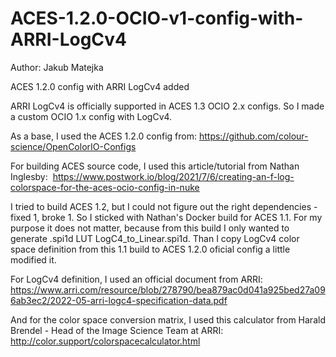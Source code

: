# ACES-1.2.0-OCIO-v1-config-with-ARRI-LogCv4
Author: Jakub Matejka

ACES 1.2.0 config with ARRI LogCv4 added

ARRI LogCv4 is officially supported in ACES 1.3 OCIO 2.x configs.
So I made a custom OCIO 1.x config with LogCv4.

As a base, I used the ACES 1.2.0 config from:
https://github.com/colour-science/OpenColorIO-Configs

For building ACES source code, I used this article/tutorial from Nathan Inglesby: 
https://www.postwork.io/blog/2021/7/6/creating-an-f-log-colorspace-for-the-aces-ocio-config-in-nuke

I tried to build ACES 1.2, but I could not figure out the right dependencies - fixed 1, broke 1.
So I sticked with Nathan's Docker build for ACES 1.1. For my purpose it does not matter, because from this build I only wanted to generate .spi1d LUT LogC4_to_Linear.spi1d. Than I copy LogCv4 color space definition from this 1.1 build to ACES 1.2.0 oficial config a little modified it.

For LogCv4 definition, I used an official document from ARRI:
https://www.arri.com/resource/blob/278790/bea879ac0d041a925bed27a096ab3ec2/2022-05-arri-logc4-specification-data.pdf

And for the color space conversion matrix, I used this calculator from Harald Brendel - Head of the Image Science Team at ARRI:
http://color.support/colorspacecalculator.html
